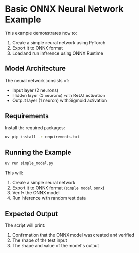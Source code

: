 # Basic ONNX Neural Network Example

This example demonstrates how to:
1. Create a simple neural network using PyTorch
2. Export it to ONNX format
3. Load and run inference using ONNX Runtime

## Model Architecture
The neural network consists of:
- Input layer (2 neurons)
- Hidden layer (3 neurons) with ReLU activation
- Output layer (1 neuron) with Sigmoid activation

## Requirements
Install the required packages:
```bash
uv pip install -r requirements.txt
```

## Running the Example

```bash
uv run simple_model.py
```

This will:
1. Create a simple neural network
2. Export it to ONNX format (`simple_model.onnx`)
3. Verify the ONNX model
4. Run inference with random test data

## Expected Output
The script will print:
1. Confirmation that the ONNX model was created and verified
2. The shape of the test input
3. The shape and value of the model's output